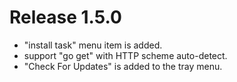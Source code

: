 Release 1.5.0
==================

- "install task" menu item is added.
- support "go get" with HTTP scheme auto-detect.
- "Check For Updates" is added to the tray menu.
